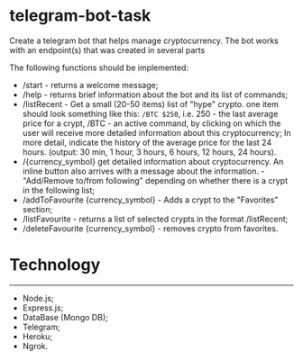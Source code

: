 # telegram-bot-task

Create a telegram bot that helps manage cryptocurrency. The bot works with an
endpoint(s) that was created in several parts

The following functions should be implemented:

- /start - returns a welcome message;
- /help - returns brief information about the bot and its list of commands;
- /listRecent - Get a small (20-50 items) list of "hype" crypto. one item should
  look something like this: `/BTC $250`, i.e. 250 - the last average price for a
  crypt, /BTC - an active command, by clicking on which the user will receive
  more detailed information about this cryptocurrency; In more detail, indicate
  the history of the average price for the last 24 hours. (output: 30 min, 1
  hour, 3 hours, 6 hours, 12 hours, 24 hours).
- /{currency_symbol} get detailed information about cryptocurrency. An inline
  button also arrives with a message about the information. - "Add/Remove
  to/from following" depending on whether there is a crypt in the following
  list;
- /addToFavourite {currency_symbol} - Adds a crypt to the "Favorites" section;
- /listFavourite - returns a list of selected crypts in the format /listRecent;
- /deleteFavourite {currency_symbol} - removes crypto from favorites.

# Technology

---

- Node.js;
- Express.js;
- DataBase (Mongo DB);
- Telegram;
- Heroku;
- Ngrok.
